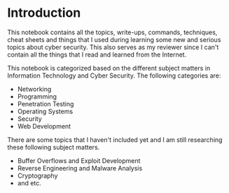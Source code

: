 # Introduction

This notebook contains all the topics, write-ups, commands, techniques, cheat sheets and things that I used during learning some new and serious topics about cyber security. This also serves as my reviewer since I can't contain all the things that I read and learned from the Internet.

This notebook is categorized based on the different subject matters in Information Technology and Cyber Security. The following categories are:

* Networking
* Programming
* Penetration Testing
* Operating Systems
* Security
* Web Development

There are some topics that I haven't included yet and I am still researching these following subject matters.

* Buffer Overflows and Exploit Development
* Reverse Engineering and Malware Analysis
* Cryptography
* and etc.



